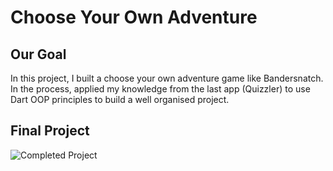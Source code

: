 # Choose Your Own Adventure

## Our Goal

In this project, I built a choose your own adventure game like Bandersnatch. In the process, applied my knowledge from the last app (Quizzler) to use Dart OOP principles to build a well organised project.

## Final Project

![Completed Project](https://github.com/londonappbrewery/Images/blob/master/Destini.gif)
